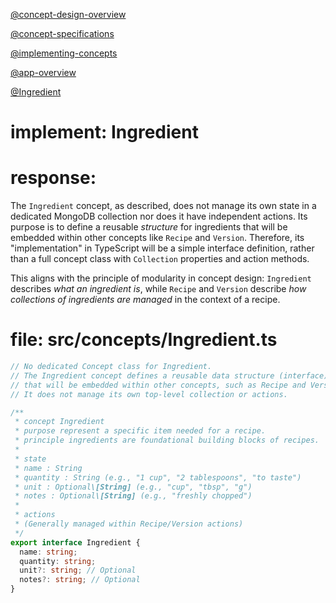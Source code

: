 [@concept-design-overview](../../background/concept-design-overview.md)

[@concept-specifications](../../background/concept-specifications.md)

[@implementing-concepts](../../background/implementing-concepts.md)

[@app-overview](../../background/app-overview.md)

[@Ingredient](Ingredient.md)
# implement: Ingredient


# response:

The `Ingredient` concept, as described, does not manage its own state in a dedicated MongoDB collection nor does it have independent actions. Its purpose is to define a reusable *structure* for ingredients that will be embedded within other concepts like `Recipe` and `Version`. Therefore, its "implementation" in TypeScript will be a simple interface definition, rather than a full concept class with `Collection` properties and action methods.

This aligns with the principle of modularity in concept design: `Ingredient` describes *what an ingredient is*, while `Recipe` and `Version` describe *how collections of ingredients are managed* in the context of a recipe.

# file: src/concepts/Ingredient.ts

```typescript
// No dedicated Concept class for Ingredient.
// The Ingredient concept defines a reusable data structure (interface)
// that will be embedded within other concepts, such as Recipe and Version.
// It does not manage its own top-level collection or actions.

/**
 * concept Ingredient
 * purpose represent a specific item needed for a recipe.
 * principle ingredients are foundational building blocks of recipes.
 *
 * state
 * name : String
 * quantity : String (e.g., "1 cup", "2 tablespoons", "to taste")
 * unit : Optional\[String] (e.g., "cup", "tbsp", "g")
 * notes : Optional\[String] (e.g., "freshly chopped")
 *
 * actions
 * (Generally managed within Recipe/Version actions)
 */
export interface Ingredient {
  name: string;
  quantity: string;
  unit?: string; // Optional
  notes?: string; // Optional
}
```